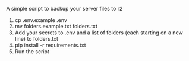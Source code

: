 A simple script to backup your server files to r2
1. cp .env.example .env
2. mv folders.example.txt folders.txt
3. Add your secrets to .env and a list of folders (each starting on a new line) to folders.txt
4. pip install -r requirements.txt
5. Run the script
